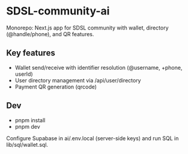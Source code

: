 # SDSL-community-ai

Monorepo: Next.js app for SDSL community with wallet, directory (@handle/phone), and QR features.

## Key features
- Wallet send/receive with identifier resolution (@username, +phone, userId)
- User directory management via /api/user/directory
- Payment QR generation (qrcode)

## Dev
- pnpm install
- pnpm dev

Configure Supabase in ai/.env.local (server-side keys) and run SQL in lib/sql/wallet.sql.
